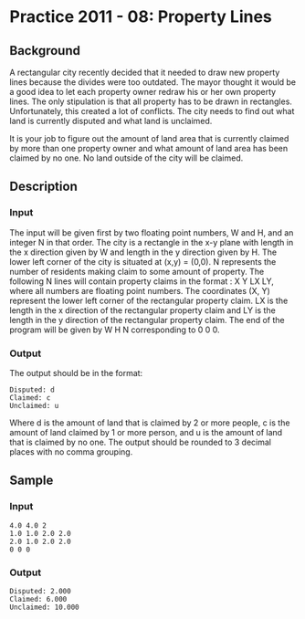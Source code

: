 # Practice 2011 - 08: Property Lines

## Background
A rectangular city recently decided that it needed to draw new property lines
because the divides were too outdated. The mayor thought it would be a good idea
to let each property owner redraw his or her own property lines. The only
stipulation is that all property has to be drawn in rectangles. Unfortunately,
this created a lot of conflicts. The city needs to find out what land is
currently disputed and what land is unclaimed.

It is your job to figure out the amount of land area that is currently claimed
by more than one property owner and what amount of land area has been claimed
by no one. No land outside of the city will be claimed.

## Description

### Input
The input will be given first by two floating point numbers, W and H, and an
integer N in that order. The city is a rectangle in the x-y plane with length
in the x direction given by W and length in the y direction given by H. The
lower left corner of the city is situated at (x,y) = (0,0). N represents the
number of residents making claim to some amount of property. The following N
lines will contain property claims in the format : X Y LX LY, where all numbers
are floating point numbers. The coordinates (X, Y) represent the lower left
corner of the rectangular property claim. LX is the length in the x direction
of the rectangular property claim and LY is the length in the y direction of
the rectangular property claim. The end of the program will be given by W H N
corresponding to 0 0 0.

### Output
The output should be in the format:
```
Disputed: d
Claimed: c
Unclaimed: u
```

Where d is the amount of land that is claimed by 2 or more people, c is the
amount of land claimed by 1 or more person, and u is the amount of land that is
claimed by no one. The output should be rounded to 3 decimal places with no
comma grouping.

## Sample
### Input
```
4.0 4.0 2
1.0 1.0 2.0 2.0
2.0 1.0 2.0 2.0
0 0 0
```

### Output
```
Disputed: 2.000
Claimed: 6.000
Unclaimed: 10.000
```
